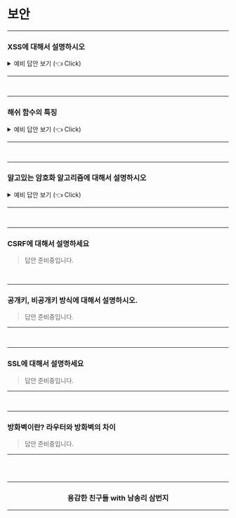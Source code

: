 # 보안

--------------------------------

### XSS에 대해서 설명하시오

<details>
   <summary> 예비 답안 보기 (👈 Click)</summary>
<br />

- 개념
	- Cross-site 스크립팅 공격, 사이트 간 스크립팅 공격
	- 사용자가 입력한 정보를 출력할 때 스크립트가 실행되도록 하는 공격기법
	웹사이트 관리자가 아닌 이가 웹 페이지에 악성 스크립트를 삽입할 수 있는 취약점이다.
	- 이 취약점은 웹 애플리케이션이 사용자로부터 입력 받은 값을 제대로 검사하지 않고 사용할 경우 나타난다.
	- 이 취약점으로 해커가 사용자의 정보(쿠키, 세션 등)를 탈취하거나, 자동으로 비정상적인 기능을 수행하게 할 수 있다.
	- 누군가가 중간에서 사용자의 세션 아이디를 훔친다면 그 사용자처럼 로그인할 수 있게 된다.

- 방어 방법
	- htmlspecialchars 사용
	- 이 함수는 html 코드를 해석하지 않고 화면에 그대로 출력하도록 변환
	- 쿠키는 XSS 공격과 CSRF 공격 등에 취약하기 때문에
	쿠키 속성 HttpOnly 옵션을 활성화한다.
	- HttpOnly: true를 주면 자바스크립트를 통해서 쿠키 값에 접근할 수 없다.
	- XSS 공격 방지
	 - 세션 옵션 Secure을 활성화
	 - HTTPS에서만 쿠키가 전송된다. (즉, HTTPS에서만 세션 정보를 주고받을 수 있다.)
	- XSS 공격 방지
	 - 쿠키를 사용하는 요청은 서버 단에서 검증하는 로직을 꼭 마련해두는 것이 좋다.
	 - HTTPS를 이용해서 통신 하는 것이 좋다.

> Ref. [XSS 공격 Github. WeareSoft](https://github.com/WeareSoft/tech-interview/blob/master/contents/security.md)

</details>

--------------------------------

<br />

--------------------------------

### 해쉬 함수의 특징

<details>
   <summary> 예비 답안 보기 (👈 Click)</summary>
<br />

- 다양한 가변 길이의 입력에 적용될 수 있어야 한다.
- 고정된 길이의 출력을 만든다.
- 주어진 입력값을 해쉬하는 것은 쉽다.
- 해쉬 결과값으로 입력값을 계산하는 것은 불가능 하다.
- 동일한 해쉬값을 가지는 서로 다른 메시지 쌍이 없다.

> Ref. [해쉬알고리즘이란 무엇이며 해쉬함수의 특징과 종류에는 어떠한 것들이 있나요? Kisa](https://www.rootca.or.kr/kor/notice/faqView.jsp?id=308)
  
</details>

--------------------------------

<br />

--------------------------------

### 알고있는 암호화 알고리즘에 대해서 설명하시오 

<details>
   <summary> 예비 답안 보기 (👈 Click)</summary>
<br />

파생 문제 : 대칭 암호화, 비대칭 암호화에 대해서 설명하세요[V사]

[ Points ]
대칭 암호화와 비대칭 암호화로 구분 짓고 설명하는게 좋음

- DES, 3DES
- AES, SHA-1, SHA-256

[ 주의 ] 
MD-1, MD-5 해쉬 알고리즘을 언급하면 안됨. 
단 모바일 실시간 게임 과 같이 연산량과 처리량, 실시간이 중요한 경우 MD-5를 사용할 수 있다고 언급 

>  Ref. [AES와 SHA차이. Tistory brownbears](https://brownbears.tistory.com/73)

</details>

-----------------------

<br />

-----------------------

### CSRF에 대해서 설명하세요

> 답안 준비중입니다.

<br />

-----------------------

### 공개키, 비공개키 방식에 대해서 설명하시오.

> 답안 준비중입니다.

-----------------------

<br />

-----------------------

### SSL에 대해서 설명하세요

> 답안 준비중입니다.

-----------------------

<br />

-----------------------

### 방화벽이란? 라우터와 방화벽의 차이

> 답안 준비중입니다.

-----------------------

<br />
<br />
<div align=center>
  <hr />
    <h3> 용감한 친구들 with 남송리 삼번지 </h3>
  <hr />
</div>
   
